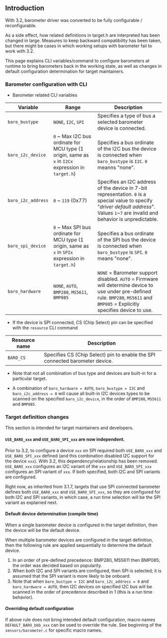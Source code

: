 ## Introduction

With 3.2, barometer driver was converted to be fully configurable / reconfigurable.

As a side effect, how related definitions in target.h are interpreted has been changed in large. Measures to keep backward compatibility has been taken, but there might be cases in which working setups with barometer fail to work with 3.2.

This page explains CLI variables/command to configure barometers at runtime to bring barometers back in the working state, as well as changes in default configuration determination for target maintainers.

### Barometer configuration with CLI

- Barometer related CLI variables

| Variable | Range | Description |
|----------|-------|---------|
| `baro_bustype` | `NONE`, `I2C`, `SPI` | Specifies a type of bus a selected barometer device is connected.
| `baro_i2c_device` | `0` ~ Max I2C bus ordinate for MCU type (1 origin, same as `x` in `I2Cx` expression in `target.h`) | Specifies a bus ordinate of the I2C bus the device is connected when `baro_bustype` is `I2C`. `0` meanns "none". |
| `baro_i2c_address` | `0` ~ `119` (0x77) | Specifies an I2C address of the device in 7-bit representation. `0` is a special value to specify "_driver default address_". Values `1`~`7` are invalid and behavior is unpredictable. |
| `baro_spi_device` | `0` ~ Max SPI bus ordinate for MCU type (1 origin, same as `x` in `SPIx` expression in `target.h`) | Specifies a bus ordinate of the SPI bus the device is connected when `baro_bustype` is `SPI`. `0` means "none". |
| `baro_hardware` | `NONE`, `AUTO`, `BMP280`, `MS5611`, `BMP085` | `NONE` = Barometer support disabled. `AUTO` = Firmware will determine device to use under pre-defined rule. `BMP280`, `MS5611` and `BMP085` = Explicitly specifies device to use.

- If the device is SPI connected, CS (Chip Select) pin can be specified with the `resource` CLI command

| Resource name | Description |
|---------------|-------------|
| `BARO_CS`     | Specifies CS (Chip Select) pin to enable the SPI connected barometer device. |

- Note that not all combination of bus type and devices are built-in for a particular target.

- A combination of `baro_hardware = AUTO`, `baro_bustype = I2C` and `baro_i2c_address = 0` will cause all built-in I2C devices types to be scanned on the specified `baro_i2c_device`, in the order of `BMP280`, `MS5611` and `BMP085`.

### Target definition changes

This section is intended for target maintainers and developers.

#### `USE_BARO_xxx` and `USE_BARO_SPI_xxx` are now independent.
Prior to 3.2, to configure a device `xxx` on SPI required both `USE_BARO_xxx` and `USE_BARO_SPI_xxx` defined (and this combination disabled I2C support for the device `xxx`). With 3.2, this dependency/relationship has been removed. `USE_BARO_xxx` configures an I2C variant of the `xxx` and `USE_BARO_SPI_xxx` configures an SPI variant of `xxx`. If both specified, both I2C and SPI variants are configured.

Right now, as inherited from 3.1.7, targets that use SPI connected barometer defines both `USE_BARO_xxx` and `USE_BARO_SPI_xxx`, so they are configured for both I2C and SPI variants, in which case, a run time selection will be the SPI variant as explained next.

#### Default device determination (compile time)

When a single barometer device is configured in the target definition, then the device will be the default device.

When multiple barometer devices are configured in the target definition, then the following rule are applied sequentially to determine the default device.

1. In an order of pre-defined precedence: BMP280, MS5611 then BMP085; the order was decided based on popularity.
2. When both I2C and SPI variants are configured, then SPI is selected; it is assumed that the SPI variant is more likely to be onboard.
3. Note that when `baro_bustype = I2C` and `baro_i2c_address = 0` and `baro_hardware = AUTO`, then I2C devices on specified I2C bus will be scanned in the order of precedence described in 1 (this is a run time behavior).

#### Overriding default configuration

If above rule does not bring intended default configuration, macro names `DEFAULT_BARO_bbb_xxx` can be used to override the rule. See beginning of the `sensors/barometer.c` for specific macro names.
